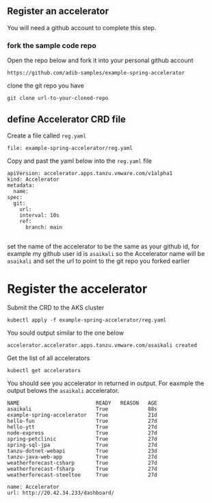 ## Register an accelerator 

You will need a github account to complete this step. 

### fork the sample code repo 
Open the repo below and fork it into your personal github account 
```url
https://github.com/adib-samples/example-spring-accelerator
```

clone the git repo you have 
``` execute 
git clone url-to-your-cloned-repo
```

## define Accelerator CRD file 

Create a file called `reg.yaml` 

 ```editor:create-file
file: example-spring-accelerator/reg.yaml
```

Copy and past the yaml below into the `reg.yaml` file 

```copy
apiVersion: accelerator.apps.tanzu.vmware.com/v1alpha1
kind: Accelerator
metadata:
  name: 
spec:
  git:
    url: 
    interval: 10s
    ref:
      branch: main
```
## 

set the name of the accelerator to be the same as your github id, for 
example my github user id is `asaikali` so the Accelerator name will be 
`asaikali` and set the url to point to the git repo you forked earlier 

# Register the accelerator 

Submit the CRD to the AKS cluster 

```execute
kubectl apply -f example-spring-accelerator/reg.yaml
```

You sould output similar to the one below 
```text
accelerator.accelerator.apps.tanzu.vmware.com/asaikali created
```

Get the list of all accelerators 
```execute 
kubectl get accelerators 
``` 
You should see you accelerator in returned in output. For eaxmple the output 
belows the `asaikali` accelerator.

```text
NAME                         READY   REASON   AGE
asaikali                     True             88s
example-spring-accelerator   True             21d
hello-fun                    True             27d
hello-ytt                    True             27d
node-express                 True             27d
spring-petclinic             True             27d
spring-sql-jpa               True             27d
tanzu-dotnet-webapi          True             23d
tanzu-java-web-app           True             27d
weatherforecast-csharp       True             27d
weatherforecast-fsharp       True             27d
weatherforecast-steeltoe     True             27d
```

```dashboard:create-dashboard
name: Accelerator
url: http://20.42.34.233/dashboard/
```